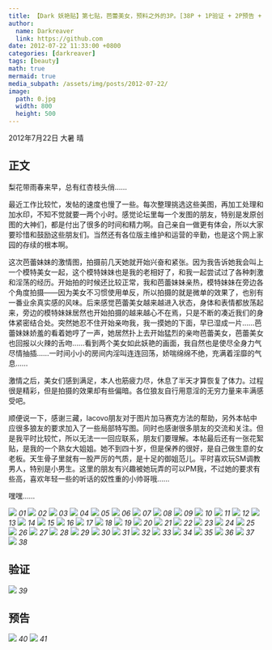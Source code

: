 ```yaml
---
title: 【Dark 妖艳贴】第七贴，芭蕾美女，预料之外的3P。[38P + 1P验证 + 2P预告 + 1P花絮]
author:
  name: Darkreaver
  link: https://github.com
date: 2012-07-22 11:33:00 +0800
categories: [darkreaver]
tags: [beauty]
math: true
mermaid: true
media_subpath: /assets/img/posts/2012-07-22/
image:
  path: 0.jpg
  width: 800
  height: 500
---
```


2012年7月22日  大暑  晴

## 正文

梨花带雨春来早，总有红杏枝头俏……

最近工作比较忙，发帖的速度也慢了一些。每次整理挑选这些美图，再加工处理和加水印，不知不觉就要一两个小时。感觉论坛里每一个发图的朋友，特别是发原创图的大神们，都是付出了很多的时间和精力啊。自己亲自一做更有体会，所以大家要珍惜和鼓励这些朋友们。当然还有各位版主维护和运营的辛勤，也是这个网上家园的存续的根本啊。

这次芭蕾妹妹的激情图，拍摄前几天她就开始兴奋和紧张。因为我告诉她我会叫上一个模特美女一起，这个模特妹妹也是我的老相好了，和我一起尝试过了各种刺激和淫荡的经历。开始拍的时候还比较正常，我和芭蕾妹妹亲热，模特妹妹在旁边各个角度拍摄——因为美女不习惯使用单反，所以拍摄的就是微单的效果了，也别有一番业余真实感的风味。后来感觉芭蕾美女越来越进入状态，身体和表情都放荡起来，旁边的模特妹妹居然也开始拍摄的越来越心不在焉，只是不断的凑近我们的身体紧密结合处。突然她忍不住开始亲吻我，我一摸她的下面，早已湿成一片……芭蕾妹妹娇羞的看着她哼了一声，她居然扑上去开始猛烈的亲吻芭蕾美女，芭蕾美女也回报以火辣的舌吻……看到两个美女如此妖艳的画面，我自然也是使尽全身力气尽情抽插……一时间小小的房间内淫叫连连回荡，娇喘绵绵不绝，充满着淫靡的气息……

激情之后，美女们感到满足，本人也筋疲力尽，休息了半天才算恢复了体力。过程很是精彩，但是拍摄的效果却有些偏暗。各位狼友自行用意淫的无穷力量来丰满感受吧。

顺便说一下，感谢三藏，lacovo朋友对于图片加马赛克方法的帮助，另外本帖中应很多狼友的要求加入了一些局部特写图。同时也感谢很多朋友的交流和关注。但是我平时比较忙，所以无法一一回应联系，朋友们要理解。本帖最后还有一张花絮贴，是我的一个熟女大姐姐。她不到四十岁，但是保养的很好，是自己做生意的女老板。天生骨子里就有一股严厉的气质，是十足的御姐范儿。平时喜欢玩SM调教男人，特别是小男生。这里的朋友有兴趣被她玩弄的可以PM我，不过她的要求有些高，喜欢年轻一些的听话的奴性重的小帅哥哦……

嘿嘿……

![](1.jpg)
_01_
![](2.jpg)
_02_
![](3.jpg)
_03_
![](4.jpg)
_04_
![](5.jpg)
_05_
![](6.jpg)
_06_
![](7.jpg)
_07_
![](8.jpg)
_08_
![](9.jpg)
_09_
![](10.jpg)
_10_
![](11.jpg)
_11_
![](12.jpg)
_12_
![](13.jpg)
_13_
![](14.jpg)
_14_
![](15.jpg)
_15_
![](16.jpg)
_16_
![](17.jpg)
_17_
![](18.jpg)
_18_
![](19.jpg)
_19_
![](20.jpg)
_20_
![](21.jpg)
_21_
![](22.jpg)
_22_
![](23.jpg)
_23_
![](24.jpg)
_24_
![](25.jpg)
_25_
![](26.jpg)
_26_
![](27.jpg)
_27_
![](28.jpg)
_28_
![](29.jpg)
_29_
![](30.jpg)
_30_
![](31.jpg)
_31_
![](32.jpg)
_32_
![](33.jpg)
_33_
![](34.jpg)
_34_
![](35.jpg)
_35_
![](36.jpg)
_36_
![](37.jpg)
_37_
![](38.jpg)
_38_

## 验证

![](39.jpg)
_39_

## 预告

![](40.jpg)
_40_
![](41.jpg)
_41_